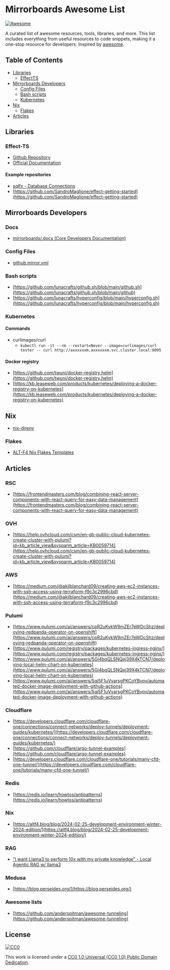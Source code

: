 # Mirrorboards Awesome List 
[![Awesome](https://awesome.re/badge.svg)](https://awesome.re)


A curated list of awesome resources, tools, libraries, and more. This list includes everything from useful resources to code snippets, making it a one-stop resource for developers.
 Inspired by [awesome](https://github.com/sindresorhus/awesome).

## Table of Contents

- [Libraries](#libraries)
    - [EffectTS](#effect-ts)
- [Mirrorboards Developers](#mirrorboards-developers)
    - [Config Files](#config-files)
    - [Bash scripts](#bash-scripts)
    - [Kubernetes](#kubernetes)
- [Nix](#nix)
    - [Flakes](#flakes)
- [Articles](#articles)

## Libraries

### Effect-TS

- [Github Repository](https://github.com/Effect-TS)
- [Official Documentation](https://effect.website/)

#### Example repositories

- [sqlfx - Database Connections](https://github.com/mattiamanzati/sqlfx)
- [https://github.com/SandroMaglione/effect-getting-started](https://github.com/SandroMaglione/effect-getting-started)

## Mirrorboards Developers

### Docs
- [mirrorboards/.docs (Core Developers Documentation)](https://github.com/mirrorboards/mirrorboards/tree/main/.docs)

### Config Files
- [github.mirror.yml](https://raw.githubusercontent.com/mirrorboards/awesome-list/main/github.mirror.yml)

### Bash scripts
- [https://github.com/lunacrafts/github.sh/blob/main/github.sh](https://github.com/lunacrafts/github.sh/blob/main/github)
- [https://github.com/lunacrafts/hyperconfig/blob/main/hyperconfig.sh](https://github.com/lunacrafts/hyperconfig/blob/main/hyperconfig.sh)

### Kubernetes

#### Commands
- curlimages/curl
  - `kubectl run -it --rm --restart=Never --image=curlimages/curl tester -- curl http://axxxxxxm.axxxxxxm.svc.cluster.local:8095`
 
#### Docker registry
- [https://github.com/twuni/docker-registry.helm](https://github.com/twuni/docker-registry.helm)
- [https://kb.leaseweb.com/products/kubernetes/deploying-a-docker-registry-on-kubernetes](https://kb.leaseweb.com/products/kubernetes/deploying-a-docker-registry-on-kubernetes)

## Nix
- [nix-direnv](https://github.com/nix-community/nix-direnv)

### Flakes
- [ALT-F4 Nix Flakes Templates](https://github.com/ALT-F4-LLC/kickstart.nix)

## Articles

### RSC
- [https://frontendmasters.com/blog/combining-react-server-components-with-react-query-for-easy-data-management](https://frontendmasters.com/blog/combining-react-server-components-with-react-query-for-easy-data-management)

### OVH
- [https://help.ovhcloud.com/csm/en-gb-public-cloud-kubernetes-create-cluster-with-pulumi?id=kb_article_view&sysparm_article=KB0059714](https://help.ovhcloud.com/csm/en-gb-public-cloud-kubernetes-create-cluster-with-pulumi?id=kb_article_view&sysparm_article=KB0059714)

### AWS
- [https://medium.com/@akilblanchard09/creating-aws-ec2-instances-with-ssh-access-using-terraform-f9c3c2996cbd](https://medium.com/@akilblanchard09/creating-aws-ec2-instances-with-ssh-access-using-terraform-f9c3c2996cbd)

### Pulumi
- [https://www.pulumi.com/ai/answers/cpR2uKykW9mZEr7eWDcShz/deploying-redpanda-operator-on-openshift](https://www.pulumi.com/ai/answers/cpR2uKykW9mZEr7eWDcShz/deploying-redpanda-operator-on-openshift)
- [https://www.pulumi.com/registry/packages/kubernetes-ingress-nginx/](https://www.pulumi.com/registry/packages/kubernetes-ingress-nginx/)
- [https://www.pulumi.com/ai/answers/5Gi4bqQLSNQej39X4kTCN7/deploying-local-helm-chart-on-kubernetes](https://www.pulumi.com/ai/answers/5Gi4bqQLSNQej39X4kTCN7/deploying-local-helm-chart-on-kubernetes)
- [https://www.pulumi.com/ai/answers/5qj5F1uVvarsgPKCoYBvpy/automated-docker-image-deployment-with-github-actions](https://www.pulumi.com/ai/answers/5qj5F1uVvarsgPKCoYBvpy/automated-docker-image-deployment-with-github-actions)

### Cloudflare
- [https://developers.cloudflare.com/cloudflare-one/connections/connect-networks/deploy-tunnels/deployment-guides/kubernetes/](https://developers.cloudflare.com/cloudflare-one/connections/connect-networks/deploy-tunnels/deployment-guides/kubernetes/)
- [https://github.com/cloudflare/argo-tunnel-examples](https://github.com/cloudflare/argo-tunnel-examples)
- [https://developers.cloudflare.com/cloudflare-one/tutorials/many-cfd-one-tunnel/](https://developers.cloudflare.com/cloudflare-one/tutorials/many-cfd-one-tunnel/)

### Redis
- [https://redis.io/learn/howtos/antipatterns](https://redis.io/learn/howtos/antipatterns)

### Nix
- [https://altf4.blog/blog/2024-02-25-development-environment-winter-2024-edition/](https://altf4.blog/blog/2024-02-25-development-environment-winter-2024-edition/)

### RAG
- ["I want Llama3 to perform 10x with my private knowledge" - Local Agentic RAG w/ llama3](https://www.youtube.com/watch?v=u5Vcrwpzoz8)

### Medusa
- [https://blog.perseides.org/](https://blog.perseides.org/)

### Awesome lists
- [https://github.com/anderspitman/awesome-tunneling](https://github.com/anderspitman/awesome-tunneling)

## License

[![CC0](https://licensebuttons.net/p/zero/1.0/88x31.png)](http://creativecommons.org/publicdomain/zero/1.0/)

This work is licensed under a [CC0 1.0 Universal (CC0 1.0) Public Domain Dedication](http://creativecommons.org/publicdomain/zero/1.0/).
